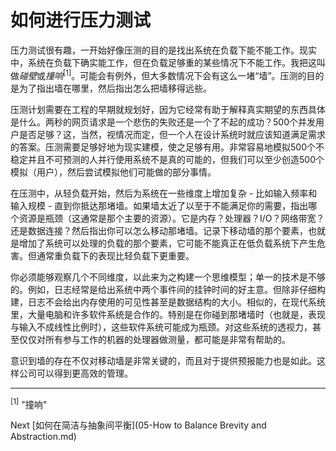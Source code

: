 # 如何进行压力测试

压力测试很有趣，一开始好像压测的目的是找出系统在负载下能不能工作。现实中，系统在负载下确实能工作，但在负载足够重的某些情况下不能工作。我把这叫做*碰壁*或*撞响*<sup>[1]</sup>。可能会有例外，但大多数情况下会有这么一堵“墙”。压测的目的是为了指出墙在哪里，然后指出怎么把墙移得远些。

压测计划需要在工程的早期就规划好，因为它经常有助于解释真实期望的东西具体是什么。两秒的网页请求是一个悲伤的失败还是一个了不起的成功？500个并发用户是否足够？这，当然，视情况而定，但一个人在设计系统时就应该知道满足需求的答案。压测需要足够好地为现实建模，使之足够有用。非常容易地模拟500个不稳定并且不可预测的人并行使用系统不是真的可能的，但我们可以至少创造500个模拟（用户），然后尝试模拟他们可能做的部分事情。

在压测中，从轻负载开始，然后为系统在一些维度上增加复杂 - 比如输入频率和输入规模 - 直到你抵达那堵墙。如果墙太近了以至于不能满足你的需要，指出哪个资源是瓶颈（这通常是那个主要的资源）。它是内存？处理器？I/O？网络带宽？还是数据连接？然后指出你可以怎么移动那堵墙。记录下移动墙的那个要素，也就是增加了系统可以处理的负载的那个要素，它可能不能真正在低负载系统下产生危害。但通常重负载下的表现比轻负载下更重要。

你必须能够观察几个不同维度，以此来为之构建一个思维模型；单一的技术是不够的。例如，日志经常是给出系统中两个事件间的挂钟时间的好主意。但除非仔细构建，日志不会给出内存使用的可见性甚至是数据结构的大小。相似的，在现代系统里，大量电脑和许多软件系统是合作的。特别是在你碰到那堵墙时（也就是，表现与输入不成线性比例时），这些软件系统可能成为瓶颈。对这些系统的透视力，甚至仅仅对所有参与工作的机器的处理器做测量，都可能是非常有帮助的。

意识到墙的存在不仅对移动墙是非常关键的，而且对于提供预报能力也是如此。这样公司可以得到更高效的管理。

---

<sup>[1]</sup> "撞响"

Next [如何在简洁与抽象间平衡](05-How to Balance Brevity and Abstraction.md)
